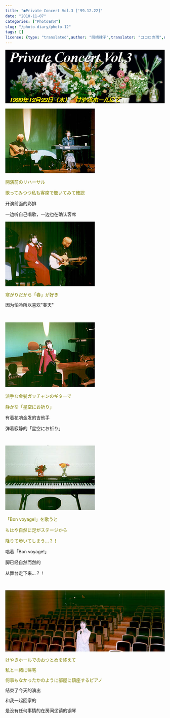```yaml
---
title: "●Private Concert Vol.3 ['99.12.22]"
date: "2010-11-07"
categories: ["Photo日记"]
slug: "/photo-diary/photo-12"
tags: []
license: {type: "translated",author: "岡崎律子",translator: "ココロの雨",reproduced-url: "http://www.ne.jp/asahi/okazaki/book/photo/photo12.html",reproduced-website: "岡崎律子Book"}
---
```


[![](./images/flower991.jpg "flower991")](./images/flower991.jpg)  

  
[![](./images/p-con991.jpg "p-con991")](./images/p-con991.jpg)  

  

<span style="color: #808000;">開演前のリハーサル</span>

  

<span style="color: #808000;">歌ってみつつ私も客席で聴いてみて確認</span>

  

开演前面的彩排

  

一边听自己唱歌，一边也在确认客席

  

<span style="color: #000000; font-family: tahoma; line-height: normal; font-size: 12px; -webkit-border-horizontal-spacing: 2px; -webkit-border-vertical-spacing: 2px;"><a href="./images/p-con992.jpg"><img class="alignnone size-full wp-image-458" title="p-con992" src="./images/p-con992.jpg" alt="" width="283" height="204"></a></span>

  

  

<span style="line-height: 18px; -webkit-border-horizontal-spacing: 2px; -webkit-border-vertical-spacing: 2px;"><span style="color: #808000;">寒がりだから「春」が好き</span></span>

  

<span style="line-height: 18px; -webkit-border-horizontal-spacing: 2px; -webkit-border-vertical-spacing: 2px;">因为怕冷所以喜欢"春天"</span>

  

<span style="line-height: 18px; -webkit-border-horizontal-spacing: 2px; -webkit-border-vertical-spacing: 2px;"><br></span>

  

  

<span style="-webkit-border-horizontal-spacing: 2px; -webkit-border-vertical-spacing: 2px;"><span style="color: #000000; font-family: tahoma; line-height: normal; font-size: 12px;"><a href="./images/p-con993.jpg"><img class="alignnone size-full wp-image-459" title="p-con993" src="./images/p-con993.jpg" alt="" width="283" height="204"></a></span></span>

  

<span style="-webkit-border-horizontal-spacing: 2px; -webkit-border-vertical-spacing: 2px;"><span style="color: #808000;">派手な金髪ガッチャンのギターで</span></span>

  

<span style="-webkit-border-horizontal-spacing: 2px; -webkit-border-vertical-spacing: 2px;"><span style="color: #808000;">静かな「星空にお祈り」</span></span>

  

<span style="-webkit-border-horizontal-spacing: 2px; -webkit-border-vertical-spacing: 2px;">有着花哨金发的吉他手</span>

  

<span style="-webkit-border-horizontal-spacing: 2px; -webkit-border-vertical-spacing: 2px;">弹着寂静的「星空にお祈り」</span>

  

<span style="-webkit-border-horizontal-spacing: 2px; -webkit-border-vertical-spacing: 2px;"><br></span>

  

<span style="color: #000000; font-family: tahoma; line-height: normal; font-size: 12px; -webkit-border-horizontal-spacing: 2px; -webkit-border-vertical-spacing: 2px;"><a href="./images/p-con994.jpg"><img class="alignnone size-full wp-image-460" title="p-con994" src="./images/p-con994.jpg" alt="" width="283" height="204"></a></span>

  

  

<span style="-webkit-border-horizontal-spacing: 2px; -webkit-border-vertical-spacing: 2px;"><span style="color: #808000;">「Bon voyage!」を歌うと</span></span>

  

<span style="-webkit-border-horizontal-spacing: 2px; -webkit-border-vertical-spacing: 2px;"><span style="color: #808000;">もはや自然に足がステージから</span></span>

  

<span style="-webkit-border-horizontal-spacing: 2px; -webkit-border-vertical-spacing: 2px;"><span style="color: #808000;">降りて歩いてしまう…？！</span></span>

  

<span style="-webkit-border-horizontal-spacing: 2px; -webkit-border-vertical-spacing: 2px;">唱着「Bon voyage!」</span>

  

<span style="-webkit-border-horizontal-spacing: 2px; -webkit-border-vertical-spacing: 2px;">脚已经自然而然的</span>

  

<span style="-webkit-border-horizontal-spacing: 2px; -webkit-border-vertical-spacing: 2px;">从舞台走下来…？！</span>

  

<span style="-webkit-border-horizontal-spacing: 2px; -webkit-border-vertical-spacing: 2px;"><br></span>

  

<span style="-webkit-border-horizontal-spacing: 2px; -webkit-border-vertical-spacing: 2px;"><span style="color: #000000; font-family: tahoma; line-height: normal; font-size: 12px;"><a href="./images/rehearsl.jpg"><img class="alignnone size-full wp-image-461" title="rehearsl" src="./images/rehearsl.jpg" alt="" width="567" height="193"></a></span></span>

  

  

<span style="line-height: 18px; -webkit-border-horizontal-spacing: 2px; -webkit-border-vertical-spacing: 2px;"><span style="color: #808000;">けやきホールでのおつとめを終えて</span></span>

  

<span style="line-height: 18px; -webkit-border-horizontal-spacing: 2px; -webkit-border-vertical-spacing: 2px;"><span style="color: #808000;">私と一緒に帰宅</span></span>

  

<span style="line-height: 18px; -webkit-border-horizontal-spacing: 2px; -webkit-border-vertical-spacing: 2px;"><span style="color: #808000;">何事もなかったかのように部屋に鎮座するピアノ</span></span>

  

<span style="line-height: 18px; -webkit-border-horizontal-spacing: 2px; -webkit-border-vertical-spacing: 2px;">结束了今天的演出</span>

  

<span style="line-height: 18px; -webkit-border-horizontal-spacing: 2px; -webkit-border-vertical-spacing: 2px;">和我一起回家的</span>

  

<span style="line-height: 18px; -webkit-border-horizontal-spacing: 2px; -webkit-border-vertical-spacing: 2px;">是没有任何事情的在房间坐镇的钢琴</span>
